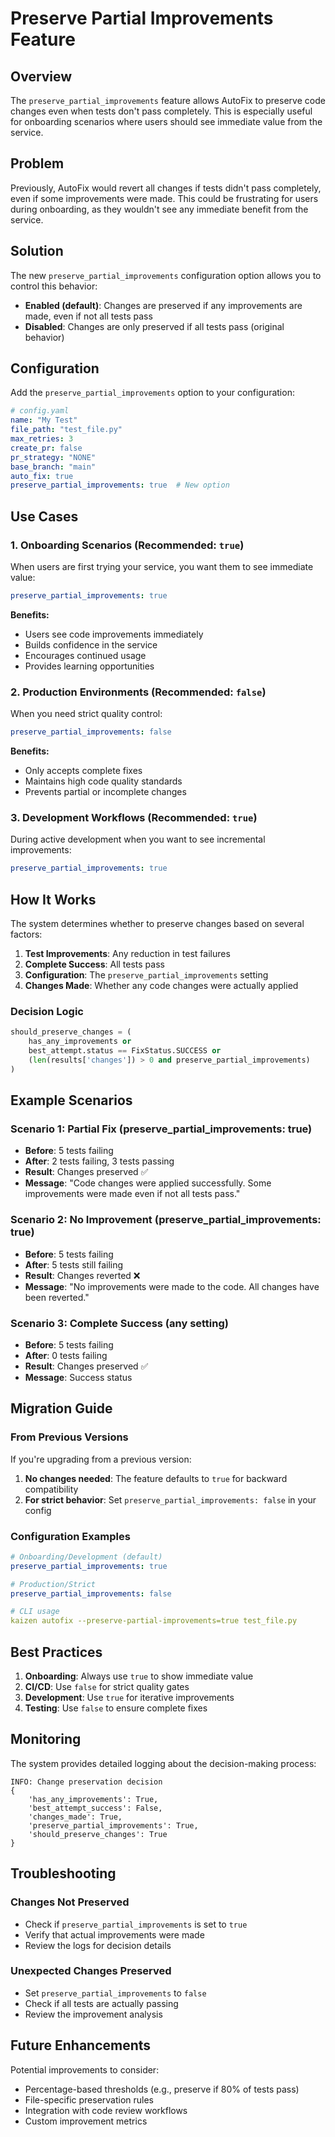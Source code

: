 # Preserve Partial Improvements Feature

## Overview

The `preserve_partial_improvements` feature allows AutoFix to preserve code changes even when tests don't pass completely. This is especially useful for onboarding scenarios where users should see immediate value from the service.

## Problem

Previously, AutoFix would revert all changes if tests didn't pass completely, even if some improvements were made. This could be frustrating for users during onboarding, as they wouldn't see any immediate benefit from the service.

## Solution

The new `preserve_partial_improvements` configuration option allows you to control this behavior:

- **Enabled (default)**: Changes are preserved if any improvements are made, even if not all tests pass
- **Disabled**: Changes are only preserved if all tests pass (original behavior)

## Configuration

Add the `preserve_partial_improvements` option to your configuration:

```yaml
# config.yaml
name: "My Test"
file_path: "test_file.py"
max_retries: 3
create_pr: false
pr_strategy: "NONE"
base_branch: "main"
auto_fix: true
preserve_partial_improvements: true  # New option
```

## Use Cases

### 1. Onboarding Scenarios (Recommended: `true`)
When users are first trying your service, you want them to see immediate value:

```yaml
preserve_partial_improvements: true
```

**Benefits:**
- Users see code improvements immediately
- Builds confidence in the service
- Encourages continued usage
- Provides learning opportunities

### 2. Production Environments (Recommended: `false`)
When you need strict quality control:

```yaml
preserve_partial_improvements: false
```

**Benefits:**
- Only accepts complete fixes
- Maintains high code quality standards
- Prevents partial or incomplete changes

### 3. Development Workflows (Recommended: `true`)
During active development when you want to see incremental improvements:

```yaml
preserve_partial_improvements: true
```

## How It Works

The system determines whether to preserve changes based on several factors:

1. **Test Improvements**: Any reduction in test failures
2. **Complete Success**: All tests pass
3. **Configuration**: The `preserve_partial_improvements` setting
4. **Changes Made**: Whether any code changes were actually applied

### Decision Logic

```python
should_preserve_changes = (
    has_any_improvements or 
    best_attempt.status == FixStatus.SUCCESS or
    (len(results['changes']) > 0 and preserve_partial_improvements)
)
```

## Example Scenarios

### Scenario 1: Partial Fix (preserve_partial_improvements: true)
- **Before**: 5 tests failing
- **After**: 2 tests failing, 3 tests passing
- **Result**: Changes preserved ✅
- **Message**: "Code changes were applied successfully. Some improvements were made even if not all tests pass."

### Scenario 2: No Improvement (preserve_partial_improvements: true)
- **Before**: 5 tests failing
- **After**: 5 tests still failing
- **Result**: Changes reverted ❌
- **Message**: "No improvements were made to the code. All changes have been reverted."

### Scenario 3: Complete Success (any setting)
- **Before**: 5 tests failing
- **After**: 0 tests failing
- **Result**: Changes preserved ✅
- **Message**: Success status

## Migration Guide

### From Previous Versions
If you're upgrading from a previous version:

1. **No changes needed**: The feature defaults to `true` for backward compatibility
2. **For strict behavior**: Set `preserve_partial_improvements: false` in your config

### Configuration Examples

```yaml
# Onboarding/Development (default)
preserve_partial_improvements: true

# Production/Strict
preserve_partial_improvements: false

# CLI usage
kaizen autofix --preserve-partial-improvements=true test_file.py
```

## Best Practices

1. **Onboarding**: Always use `true` to show immediate value
2. **CI/CD**: Use `false` for strict quality gates
3. **Development**: Use `true` for iterative improvements
4. **Testing**: Use `false` to ensure complete fixes

## Monitoring

The system provides detailed logging about the decision-making process:

```
INFO: Change preservation decision
{
    'has_any_improvements': True,
    'best_attempt_success': False,
    'changes_made': True,
    'preserve_partial_improvements': True,
    'should_preserve_changes': True
}
```

## Troubleshooting

### Changes Not Preserved
- Check if `preserve_partial_improvements` is set to `true`
- Verify that actual improvements were made
- Review the logs for decision details

### Unexpected Changes Preserved
- Set `preserve_partial_improvements` to `false`
- Check if all tests are actually passing
- Review the improvement analysis

## Future Enhancements

Potential improvements to consider:
- Percentage-based thresholds (e.g., preserve if 80% of tests pass)
- File-specific preservation rules
- Integration with code review workflows
- Custom improvement metrics 